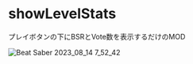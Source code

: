 # showLevelStats
プレイボタンの下にBSRとVote数を表示するだけのMOD

![Beat Saber 2023_08_14 7_52_42](https://github.com/scifiHerb/showLevelStats/assets/109839172/ed7c12da-c579-474d-85aa-ab90fa5c44b8)
